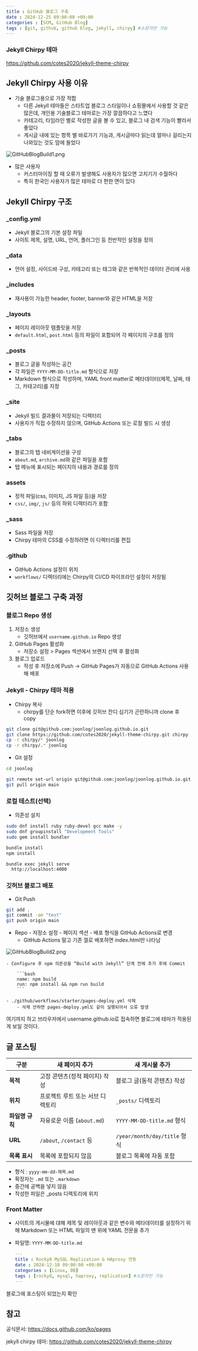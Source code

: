 ```yaml
---
title : GitHub 블로그 구축
date : 2024-12-25 09:00:00 +09:00
categories : [SCM, GitHub Blog]
tags : [git, github, github blog, jekyll, chirpy] #소문자만 가능
---
```


### Jekyll Chirpy 테마

https://github.com/cotes2020/jekyll-theme-chirpy

## Jekyll Chirpy 사용 이유

- 기술 블로그용으로 가장 적합
    - 다른 Jekyll 테마들은 스타트업 블로그 스타일이나 쇼핑몰에서 사용할 것 같은 많은데, 개인용 기술블로그 테마로는 가장 깔끔하다고 느꼈다
    - 카테고리, 타임라인 별로 작성한 글을 볼 수 있고, 블로그 내 검색 기능이 빨라서 좋았다
    - 게시글 내에 있는 항목 별 바로가기 기능과, 게시글마다 읽는데 얼마나 걸리는지 나와있는 것도 맘에 들었다

![GitHubBlogBuild1.png](/assets/img/git/githubblog/GitHubBlogBuild1.png)
    
- 많은 사용자
    - 커스터마이징 할 때 오류가 발생해도 사용자가 많으면 고치기가 수월하다
    - 특히 한국인 사용자가 많은 테마로 더 편한 면이 있다

## Jekyll Chirpy 구조

### **_config.yml**

- Jekyll 블로그의 기본 설정 파일
- 사이트 제목, 설명, URL, 언어, 플러그인 등 전반적인 설정을 정의

### **_data**

- 언어 설정, 사이드바 구성, 카테고리 또는 태그와 같은 반복적인 데이터 관리에 사용

### **_includes**

- 재사용이 가능한 header, footer, banner와 같은 HTML을 저장

### **_layouts**

- 페이지 레이아웃 템플릿을 저장
- `default.html`, `post.html` 등의 파일이 포함되어 각 페이지의 구조를 정의

### **_posts**

- 블로그 글을 작성하는 공간
- 각 파일은 `YYYY-MM-DD-title.md` 형식으로 저장
- Markdown 형식으로 작성하며, YAML front matter로 메타데이터(제목, 날짜, 태그, 카테고리)를 지정

### **_site**

- Jekyll 빌드 결과물이 저장되는 디렉터리
- 사용자가 직접 수정하지 않으며, GitHub Actions 또는 로컬 빌드 시 생성

### **_tabs**

- 블로그의 탭 네비게이션을 구성
- `about.md`, `archive.md`와 같은 파일을 포함
- 탭 메뉴에 표시되는 페이지의 내용과 경로를 정의

### **assets**

- 정적 파일(css, 이미지, JS 파일 등)을 저장
- `css/`, `img/`, `js/` 등의 하위 디렉터리가 포함

### **_sass**

- Sass 파일을 저장
- Chirpy 테마의 CSS를 수정하려면 이 디렉터리를 편집

### **.github**

- GitHub Actions 설정이 위치
- `workflows/` 디렉터리에는 Chirpy의 CI/CD 파이프라인 설정이 저장됨

## **깃허브 블로그 구축 과정**

### 블로그 Repo 생성

1. 저장소 생성
    - 깃허브에서 `username.github.io` Repo 생성
2. GitHub Pages 활성화
    - 저장소 설정 > Pages 섹션에서 브랜치 선택 후 활성화
3. 블로그 업로드
    - 작성 후 저장소에 Push → GitHub Pages가 자동으로 GitHub Actions 사용해 배포

### Jekyll - Chirpy 테마 적용

- Chirpy 복사
    - chirpy를 단순 fork하면 이후에 깃허브 잔디 심기가 곤란하니까 clone 후 copy

```bash
git clone git@github.com:joonlog/joonlog.github.io.git
git clone https://github.com/cotes2020/jekyll-theme-chirpy.git chirpy
cp -r chirpy/* joonlog
cp -r chirpy/.* joonlog
```

- Git 설정

```bash
cd joonlog

git remote set-url origin git@github.com:joonlog/joonlog.github.io.git
git pull origin main
```

### 로컬 테스트(선택)

- 의존성 설치

```bash
sudo dnf install ruby ruby-devel gcc make -y
sudo dnf groupinstall "Development Tools"
sudo gem install bundler

bundle install
npm install

bundle exec jekyll serve
  http://localhost:4000
```

### 깃허브 블로그 배포

- Git Push

```bash
git add .
git commit -am "test"
git push origin main
```

- Repo - 저장소 설정 - 페이지 섹션 - 배포 형식을 GitHub Actions로 변경
    - GitHub Actions 말고 기존 껄로 배포하면 index.html만 나타남
    
![GitHubBlogBuild2.png](/assets/img/git/githubblog/GitHubBlogBuild2.png)
    
    - Configure 후 npm 의존성을 “Build with Jekyll” 단계 전에 추가 후에 Commit
        
        ```bash
        name: npm build
        run: npm install && npm run build
        ```
        
    - ./github/workflows/starter/pages-deploy.yml 삭제
        - 삭제 안하면 pages-deploy.yml도 같이 실행되어서 오류 발생
        

여기까지 하고 브라우저에서 username.github.io로 접속하면 블로그에 테마가 적용된 게 보일 것이다.

## 글 포스팅

| 구분 | 새 페이지 추가 | 새 게시물 추가 |
| --- | --- | --- |
| **목적** | 고정 콘텐츠(정적 페이지) 작성 | 블로그 글(동적 콘텐츠) 작성 |
| **위치** | 프로젝트 루트 또는 서브 디렉토리 | `_posts/` 디렉토리 |
| **파일명 규칙** | 자유로운 이름 (`about.md`) | `YYYY-MM-DD-title.md` 형식 |
| **URL** | `/about`, `/contact` 등 | `/year/month/day/title` 형식 |
| **목록 표시** | 목록에 포함되지 않음 | 블로그 목록에 자동 포함 |

- 형식 : `yyyy-mm-dd-제목.md`
- 확장자는 `.md` 또는 `.markdown`
- 중간에 공백을 넣지 않음
- 작성한 파일은 _posts 디렉토리에 위치

### **Front Matter**

- 사이트의 게시물에 대해 제목 및 레이아웃과 같은 변수와 메타데이터를 설정하기 위해 Markdown 또는 HTML 파일의 맨 위에 YAML 전문을 추가
- 파일명: `YYYY-MM-DD-title.md`
    
    ```yaml
    ---
    title : Rocky8 MySQL Replication & HAproxy 연동
    date : 2024-12-10 09:00:00 +09:00
    categories : [Linux, DB]
    tags : [rocky8, mysql, haproxy, replication] #소문자만 가능
    ---
    ```
    

블로그에 포스팅이 되었는지 확인

## 참고

공식문서: https://docs.github.com/ko/pages

jekyll chirpy 테마: https://github.com/cotes2020/jekyll-theme-chirpy